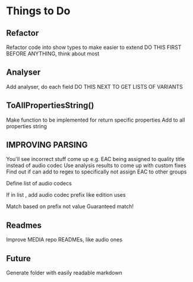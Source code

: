 # Things to Do 


## Refactor
Refactor code into show types to make easier to extend
DO THIS FIRST BEFORE ANYTHING, think about most


## Analyser
Add analyser, do each field
DO THIS NEXT TO GET LISTS OF VARIANTS


## ToAllPropertiesString()
Make function to be implemented for return specific properties
Add to all properties string



## IMPROVING PARSING
You'll see incorrect stuff come up
e.g. EAC being assigned to quality title instead of audio codec 
Use analysis results to come up with custom fixes
Find out if can add to regex to specifically not assign EAC to other groups

Define list of audio codecs

If in list , add audio codec prefix like edition uses

Match based on prefix not value
Guaranteed match!




## Readmes
Improve MEDIA repo READMEs, like audio ones


## Future 
Generate folder with easily readable markdown